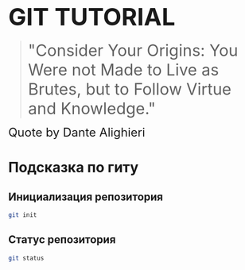# <font size = 15>GIT TUTORIAL </font> 

><font size = 6>"Consider Your Origins: You Were not Made to Live as Brutes, but to Follow Virtue and Knowledge."</font>

<font size = 5> Quote by Dante Alighieri </font>

# Подсказка по гиту

## Инициализация репозитория

```sh
git init
```

## Статус репозитория

```sh
git status
```

